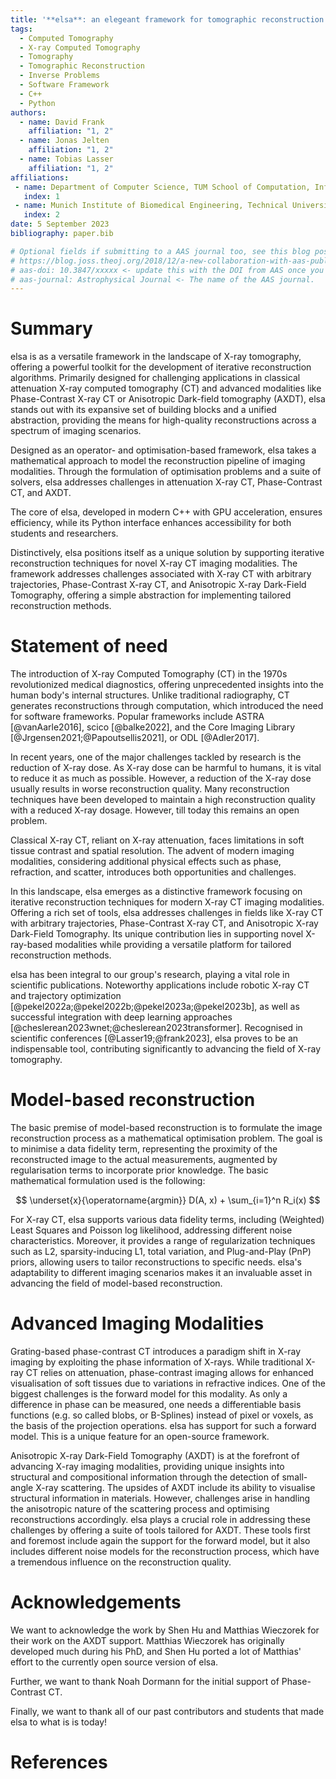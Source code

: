 ```yaml
---
title: '**elsa**: an elegeant framework for tomographic reconstruction'
tags:
  - Computed Tomography
  - X-ray Computed Tomography
  - Tomography
  - Tomographic Reconstruction
  - Inverse Problems
  - Software Framework
  - C++
  - Python
authors:
  - name: David Frank
    affiliation: "1, 2"
  - name: Jonas Jelten
    affiliation: "1, 2"
  - name: Tobias Lasser
    affiliation: "1, 2"
affiliations:
 - name: Department of Computer Science, TUM School of Computation, Information and Technology, Technical University of Munich, Munich, Germany
   index: 1
 - name: Munich Institute of Biomedical Engineering, Technical University of Munich, Munich, Germany
   index: 2
date: 5 September 2023
bibliography: paper.bib

# Optional fields if submitting to a AAS journal too, see this blog post:
# https://blog.joss.theoj.org/2018/12/a-new-collaboration-with-aas-publishing
# aas-doi: 10.3847/xxxxx <- update this with the DOI from AAS once you know it.
# aas-journal: Astrophysical Journal <- The name of the AAS journal.
---
```


# Summary

elsa is as a versatile framework in the landscape of X-ray tomography, offering
a powerful toolkit for the development of iterative reconstruction algorithms.
Primarily designed for challenging applications in classical attenuation X-ray
computed tomography (CT) and advanced modalities like Phase-Contrast X-ray CT
or Anisotropic Dark-field tomography (AXDT), elsa stands out with its expansive
set of building blocks and a unified abstraction, providing the means for
high-quality reconstructions across a spectrum of imaging scenarios.

Designed as an operator- and optimisation-based framework, elsa takes a
mathematical approach to model the reconstruction pipeline of imaging
modalities. Through the formulation of optimisation problems and a suite of
solvers, elsa addresses challenges in attenuation X-ray CT, Phase-Contrast CT,
and AXDT.

The core of elsa, developed in modern C++ with GPU acceleration, ensures
efficiency, while its Python interface enhances accessibility for both students
and researchers.

Distinctively, elsa positions itself as a unique solution by supporting
iterative reconstruction techniques for novel X-ray CT imaging modalities. The
framework addresses challenges associated with X-ray CT with arbitrary
trajectories, Phase-Contrast X-ray CT, and Anisotropic X-ray Dark-Field
Tomography, offering a simple abstraction for implementing tailored
reconstruction methods.

# Statement of need

The introduction of X-ray Computed Tomography (CT) in the 1970s revolutionized
medical diagnostics, offering unprecedented insights into the human body's
internal structures. Unlike traditional radiography, CT generates
reconstructions through computation, which introduced the need for software
frameworks. Popular frameworks include ASTRA [@vanAarle2016], scico
[@balke2022], and the Core Imaging Library [@Jrgensen2021;@Papoutsellis2021],
or ODL [@Adler2017].

In recent years, one of the major challenges tackled by research is the
reduction of X-ray dose. As X-ray dose can be harmful to humans, it is vital to
reduce it as much as possible. However, a reduction of the X-ray dose usually
results in worse reconstruction quality. Many reconstruction techniques have
been developed to maintain a high reconstruction quality with a reduced X-ray
dosage. However, till today this remains an open problem.

Classical X-ray CT, reliant on X-ray attenuation, faces limitations in soft
tissue contrast and spatial resolution. The advent of modern imaging
modalities, considering additional physical effects such as phase, refraction,
and scatter, introduces both opportunities and challenges.

In this landscape, elsa emerges as a distinctive framework focusing on
iterative reconstruction techniques for modern X-ray CT imaging modalities.
Offering a rich set of tools, elsa addresses challenges in fields like X-ray CT
with arbitrary trajectories, Phase-Contrast X-ray CT, and Anisotropic X-ray
Dark-Field Tomography. Its unique contribution lies in supporting novel
X-ray-based modalities while providing a versatile platform for tailored
reconstruction methods.

elsa has been integral to our group's research, playing a vital role in
scientific publications. Noteworthy applications include robotic X-ray CT and
trajectory optimization [@pekel2022a;@pekel2022b;@pekel2023a;@pekel2023b], as
well as successful integration with deep learning approaches
[@cheslerean2023wnet;@cheslerean2023transformer]. Recognised in scientific
conferences [@Lasser19;@frank2023], elsa proves to be an indispensable tool,
contributing significantly to advancing the field of X-ray tomography.

# Model-based reconstruction

The basic premise of model-based reconstruction is to formulate the image
reconstruction process as a mathematical optimisation problem. The goal is to
minimise a data fidelity term, representing the proximity of the reconstructed
image to the actual measurements, augmented by regularisation terms to
incorporate prior knowledge. The basic mathematical formulation used is the
following:

$$ \underset{x}{\operatorname{argmin}} D(A, x) + \sum_{i=1}^n R_i(x) $$

For X-ray CT, elsa supports various data fidelity terms, including (Weighted)
Least Squares and Poisson log likelihood, addressing different noise
characteristics. Moreover, it provides a range of regularization techniques
such as L2, sparsity-inducing L1, total variation, and Plug-and-Play (PnP)
priors, allowing users to tailor reconstructions to specific needs. elsa's
adaptability to different imaging scenarios makes it an invaluable asset in
advancing the field of model-based reconstruction.

# Advanced Imaging Modalities

Grating-based phase-contrast CT introduces a paradigm shift in X-ray imaging by
exploiting the phase information of X-rays. While traditional X-ray CT relies
on attenuation, phase-contrast imaging allows for enhanced visualisation of
soft tissues due to variations in refractive indices. One of the biggest
challenges is the forward model for this modality. As only a difference in
phase can be measured, one needs a differentiable basis functions (e.g. so
called blobs, or B-Splines) instead of pixel or voxels, as the basis of the
projection operations. elsa has support for such a forward model. This is a
unique feature for an open-source framework.

Anisotropic X-ray Dark-Field Tomography (AXDT) is at the forefront of advancing
X-ray imaging modalities, providing unique insights into structural and
compositional information through the detection of small-angle X-ray
scattering. The upsides of AXDT include its ability to visualise structural
information in materials. However, challenges arise in handling the anisotropic
nature of the scattering process and optimising reconstructions accordingly.
elsa plays a crucial role in addressing these challenges by offering a suite of
tools tailored for AXDT. These tools first and foremost include again the
support for the forward model, but it also includes different noise models for
the reconstruction process, which have a tremendous influence on the
reconstruction quality.

# Acknowledgements

We want to acknowledge the work by Shen Hu and Matthias Wieczorek for their
work on the AXDT support. Matthias Wieczorek has originally developed much
during his PhD, and Shen Hu ported a lot of Matthias' effort to the currently
open source version of elsa.

Further, we want to thank Noah Dormann for the initial support of
Phase-Contrast CT.

Finally, we want to thank all of our past contributors and students that made
elsa to what is is today!

# References
